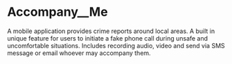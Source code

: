 # Accompany__Me
A mobile application provides crime reports around local areas.  A built in unique feature for users to initiate a fake phone call during unsafe and uncomfortable situations. Includes recording audio, video and  send via SMS message or email whoever may accompany them. 
